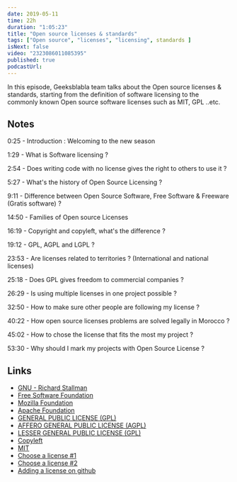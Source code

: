 ```yaml
---
date: 2019-05-11
time: 22h
duration: "1:05:23"
title: "Open source licenses & standards"
tags: ["Open source", "licenses", "licensing", standards ]
isNext: false
video: "2323086011085395"
published: true
podcastUrl:
---
```


In this episode, Geeksblabla team talks about the Open source licenses & standards, starting from the definition of software licensing to the commonly known Open source software licenses such as MIT, GPL ..etc.

## Notes

0:25 - Introduction : Welcoming to the new season

1:29 - What is Software licensing ?

2:54 - Does writing code with no license gives the right to others to use it ?

5:27 - What's the history of Open Source Licensing ?

9:11 - Difference between Open Source Software, Free Software & Freeware (Gratis software) ?

14:50 - Families of Open source Licenses

16:19 - Copyright and copyleft, what's the difference ?

19:12 - GPL, AGPL and LGPL ?

23:53 - Are licenses related to territories ? (International and national licenses)

25:18 - Does GPL gives freedom to commercial companies ?

26:29 - Is using multiple licenses in one project possible ?

32:50 - How to make sure other people are following my license ?

40:22 - How open source licenses problems are solved legally in Morocco ?

45:02 - How to chose the license that fits the most my project ?

53:30 - Why should I mark my projects with Open Source License ?

## Links

- [GNU - Richard Stallman](https://en.wikipedia.org/wiki/GNU_Project)
- [Free Software Foundation](https://www.fsf.org/)
- [Mozilla Foundation](https://foundation.mozilla.org/fr/)
- [Apache Foundation](https://www.apache.org/)
- [GENERAL PUBLIC LICENSE (GPL)](https://www.gnu.org/licenses/gpl-3.0.en.html)
- [AFFERO GENERAL PUBLIC LICENSE (AGPL)](https://www.gnu.org/licenses/agpl-3.0.en.html)
- [LESSER GENERAL PUBLIC LICENSE (GPL)](https://www.gnu.org/licenses/lgpl-3.0.en.html)
- [Copyleft](https://www.copyleft.org/)
- [MIT](https://en.wikipedia.org/wiki/Free_Software_Foundation)
- [Choose a license #1](https://ufal.github.io/public-license-selector/)
- [Choose a license #2](https://choosealicense.com/)
- [Adding a license on github](https://help.github.com/en/articles/adding-a-license-to-a-repository)
